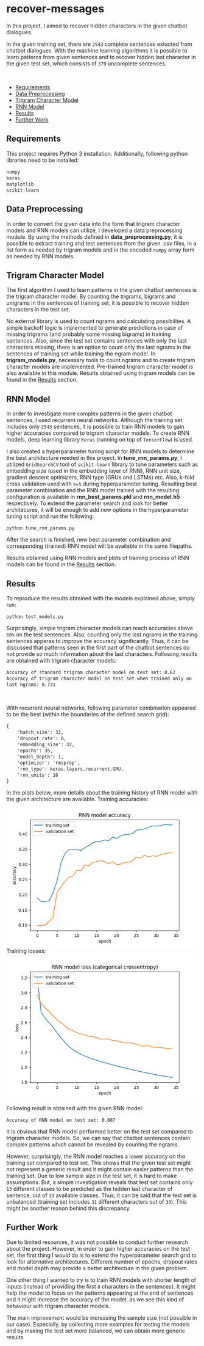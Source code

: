# recover-messages
In this project, I aimed to recover hidden characters in the given chatbot dialogues. 

In the given training set, there are ```2543``` complete sentences extacted from chatbot dialogues. With the machine learning algorithms it is possible to learn patterns from given sentences and to recover hidden last character in the given test set, which consists of ```379``` uncomplete sentences.

<br/>

  * [Requirements](#requirements)
  * [Data Preprocessing](#data-preprocessing)
  * [Trigram Character Model](#trigram-character-model)
  * [RNN Model](#rnn-model)
  * [Results](#results)
  * [Further Work](#further-work)

## Requirements
This project requires Python 3 installation. Additionally, following python libraries need to be installed:
```
numpy
keras
matplotlib
scikit-learn
```

## Data Preprocessing
In order to convert the given data into the form that trigram character models and RNN models can utilize, I developed a data preprocessing module. By using the methods defined in **data_preprocessing.py**, it is possible to extract training and test sentences from the given .csv files, in a list form as needed by trigram models and in the encoded ```numpy``` array form as needed by RNN models.

## Trigram Character Model
The first algorithm I used to learn patterns in the given chatbot sentences is the trigram character model. By counting the trigrams, bigrams and unigrams in the sentences of training set, it is possible to recover hidden characters in the test set.

No external library is used to count ngrams and calculating possibilites. A simple backoff logic is implemented to generate predictions in case of missing trigrams (and probably some missing bigrams) in training sentences. Also, since the test set contains sentences with only the last characters missing, there is an option to count only the last ngrams in the sentences of training set while training the ngram model. In **trigram_models.py**, necessary tools to count ngrams and to create trigram character models are implemented. Pre-trained trigram character model is also available in this module.  Results obtained using trigram models can be found in the [Results](#results) section. 

## RNN Model
In order to investigate more complex patterns in the given chatbot sentences, I used recurrent neural networks. Although the training set includes only ```2543``` sentences, it is possible to train RNN models to gain higher accuracies compared to trigram character models. To create RNN models, deep learning library ```Keras``` (running on top of ```TensorFlow```) is used.  

I also created a hyperparameter tuning script for RNN models to determine the best architecture needed in this project. In **tune_rnn_params.py**, I utilized ```GridSearchCV``` tool of ```scikit-learn``` library to tune parameters such as embedding size (used in the embedding layer of RNN), RNN unit size, gradient descent optimizers, RNN type (GRUs and LSTMs) etc. Also, k-fold cross validation used with ```k=5``` during hyperparameter tuning. Resulting best parameter combination and the RNN model trained with the resulting configuration is available in **rnn_best_params.pkl** and **rnn_model.h5** respectively. To extend the parameter search and look for better architecures, it will be enough to add new options in the hyperparameter tuning script and run the following:
```
python tune_rnn_params.py
``` 

After the search is finished, new best parameter combination and corresponding (trained) RNN model will be available in the same filepaths.
<br>

Results obtained using RNN models and plots of training process of RNN models can be found in the [Results](#results) section.

## Results
To reproduce the results obtained with the models explained above, simply run:
```
python test_models.py
```

Surprisingly, simple trigram character models can reach accuracies above ```60%``` on the test sentences. Also, counting only the last ngrams in the training sentences apperas to improve the accuracy significantly. Thus, it can be discussed that patterns seen in the first part of the chatbot sentences do not provide so much information about the last characters. Following results are obtained with trigram character models:
```
Accuracy of standard trigram character model on test set: 0.62
Accuracy of trigram character model on test set when trained only on last ngrams: 0.731
```
<br>

With recurrent neural networks, following parameter combination appeared to be the best (within the boundaries of the defined search grid):
```
{
	'batch_size': 32,
 	'dropout_rate': 0,
	'embedding_size': 32,
	'epochs': 35,
	'model_depth': 1,
	'optimizer': 'rmsprop',
	'rnn_type': keras.layers.recurrent.GRU,
	'rnn_units': 16
}
```

In the plots below, more details about the training history of RNN model with the given architecture are available.
Training accuracies:
<br>
![accuracies](plots/rnn_accuracy.png)
<br>
Training losses:
<br>
![accuracies](plots/rnn_loss.png)
<br>

Following result is obtained with the given RNN model:
```
Accuracy of RNN model on test set: 0.807
```

It is obvious that RNN model performed better on the test set compared to trigram character models. So, we can say that chatbot sentences contain complex patterns which cannot be revealed by counting the ngrams. 

However, surprisingly, the RNN model reaches a lower accuracy on the training set compared to test set. This shows that the given test set might not represent a generic result and it might contain easier patterns than the training set. Due to low sample size in the test set, it is hard to make assumptions. But, a simple investigation reveals that test set contains only ```13``` different classes to be predicted as the hidden last character of sentence, out of ```33``` available classes. Thus, it can be said that the test set is unbalanced (training set includes ```31``` different characters out of ```33```). This might be another reason behind this discrepancy.

## Further Work
Due to limited resources, it was not possible to conduct further research about the project. However, in order to gain higher accuracies on the test set, the first thing I would do is to extend the hyperparameter search grid to look for alternative architectures. Different number of epochs, dropout rates and model depth may provide a better architecture in the given problem.

One other thing I wanted to try is to train RNN models with shorter length of inputs (instead of providing the first ```8``` characters in the sentences). It might help the model to focus on the patterns appearing at the end of sentences and it might increase the accuracy of the model, as we see this kind of behaviour with trigram character models.

The main improvement would be increasing the sample size (not possible in our case). Especially, by collecting more examples for testing the models and by making the test set more balanced, we can obtain more generic results.
